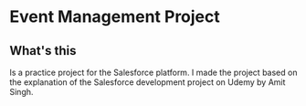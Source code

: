 # Event Management Project
## What's this

Is a practice project for the Salesforce platform. I made the project based on the explanation of the Salesforce development project on Udemy by Amit Singh.
